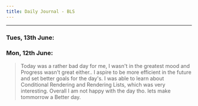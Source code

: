 ```yaml
---
title: Daily Journal - BLS
---
```

-------------
### Tues, 13th June: 

### Mon, 12th June: 

>Today was a rather bad day for me, I wasn't in the greatest mood and Progress wasn't great either.. I aspire to be more efficient in the future and set better goals for the day's. I was able to learn about Conditional Rendering and Rendering Lists, which was very interesting. Overall I am not happy with the day tho. lets make tommorrow a Better day.




